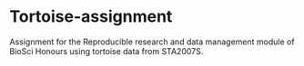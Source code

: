 # Tortoise-assignment
Assignment for the Reproducible research and data management module of BioSci Honours using tortoise data from STA2007S.

